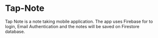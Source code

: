 # Tap-Note
Tap Note is a note taking mobile application. The app uses Firebase for to login,  Email Authentication and the notes will be saved on  Firestore database.
